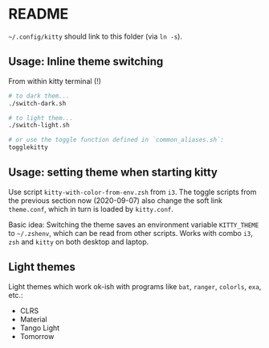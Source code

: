 # README

`~/.config/kitty` should link to this folder (via `ln -s`).

## Usage: Inline theme switching

From within kitty terminal (!)

```sh
# to dark them...
./switch-dark.sh

# to light them...
./switch-light.sh

# or use the toggle function defined in `common_aliases.sh`:
togglekitty
```

## Usage: setting theme when starting kitty

Use script `kitty-with-color-from-env.zsh` from `i3`. The toggle scripts from the previous section
now (2020-09-07) also change the soft link `theme.conf`, which in turn is loaded by `kitty.conf`.

Basic idea: Switching the theme saves an environment variable `KITTY_THEME` to `~/.zshenv`, which
can be read from other scripts. Works with combo `i3`, `zsh` and `kitty` on both desktop and laptop.

## Light themes

Light themes which work ok-ish with programs like `bat`, `ranger`, `colorls`, `exa`, etc.:

- CLRS
- Material
- Tango Light
- Tomorrow
